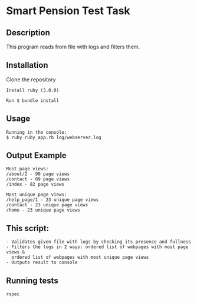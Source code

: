 # Smart Pension Test Task

## Description
This program reads from file with logs and filters them.

## Installation
Clone the repository
```
Install ruby (3.0.0)

Run $ bundle install
```
## Usage
```
Running in the console:
$ ruby ruby_app.rb log/webserver.log
```

## Output Example
```
Most page views:
/about/2 - 90 page views
/contact - 89 page views
/index - 82 page views

Most unique page views:
/help_page/1 - 23 unique page views
/contact - 23 unique page views
/home - 23 unique page views
```

## This script:
```
- Validates given file with logs by checking its presence and fullness
- Filters the logs in 2 ways: ordered list of webpages with most page views & 
  ordered list of webpages with most unique page views
- Outputs result to console
```

## Running tests
```
rspec
```